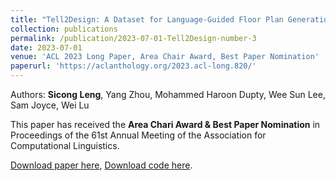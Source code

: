 ```yaml
---
title: "Tell2Design: A Dataset for Language-Guided Floor Plan Generation"
collection: publications
permalink: /publication/2023-07-01-Tell2Design-number-3
date: 2023-07-01
venue: 'ACL 2023 Long Paper, Area Chair Award, Best Paper Nomination'
paperurl: 'https://aclanthology.org/2023.acl-long.820/'
---
```


Authors: **Sicong Leng**, Yang Zhou, Mohammed Haroon Dupty, Wee Sun Lee, Sam Joyce, Wei Lu

This paper has received the **Area Chari Award & Best Paper Nomination** in Proceedings of the 61st Annual Meeting of the Association for Computational Linguistics.

[Download paper here](https://aclanthology.org/2023.acl-long.820/), [Download code here](https://github.com/LengSicong/Tell2Design).

